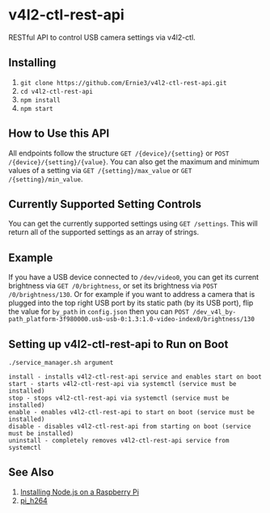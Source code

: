 # v4l2-ctl-rest-api
RESTful API to control USB camera settings via v4l2-ctl.

## Installing
1. `git clone https://github.com/Ernie3/v4l2-ctl-rest-api.git`
2. `cd v4l2-ctl-rest-api`
3. `npm install`
4. `npm start`

## How to Use this API
All endpoints follow the structure `GET /{device}/{setting}` or `POST /{device}/{setting}/{value}`. You can also get the maximum and minimum values of a setting via `GET /{setting}/max_value` or `GET /{setting}/min_value`.

## Currently Supported Setting Controls
You can get the currently supported settings using `GET /settings`. This will return all of the supported settings as an array of strings.

## Example
If you have a USB device connected to `/dev/video0`, you can get its current brightness via `GET /0/brightness`, or set its brightness via `POST /0/brightness/130`. Or for example if you want to address a camera that is plugged into the top right USB port by its static path (by its USB port), flip the value for `by_path` in `config.json` then you can `POST /dev_v4l_by-path_platform-3f980000.usb-usb-0:1.3:1.0-video-index0/brightness/130`

## Setting up v4l2-ctl-rest-api to Run on Boot
```
./service_manager.sh argument

install - installs v4l2-ctl-rest-api service and enables start on boot
start - starts v4l2-ctl-rest-api via systemctl (service must be installed)
stop - stops v4l2-ctl-rest-api via systemctl (service must be installed)
enable - enables v4l2-ctl-rest-api to start on boot (service must be installed)
disable - disables v4l2-ctl-rest-api from starting on boot (service must be installed)
uninstall - completely removes v4l2-ctl-rest-api service from systemctl
```

## See Also
1. [Installing Node.js on a Raspberry Pi](https://github.com/Ernie3/pi_h264#help-installing-nodejs-v10-on-the-pi)
2. [pi_h264](https://github.com/Ernie3/pi_h264)
